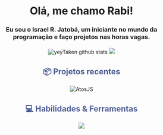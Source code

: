 <h1 align="center">Olá, me chamo Rabi!</h1>

<h3 align="center">Eu sou o Israel R. Jatobá, um iniciante no mundo da programação e faço projetos nas horas vagas.</h3>

<div align="center" style="margin-top: 20px;">
  <img class="stats-item" src="https://github-readme-stats.vercel.app/api?username=yeyTaken&show_icons=true&hide_border=true&title_color=4E5D94&icon_color=4E5D94&text_color=9fabb7&bg_color=ffffff00" alt="yeyTaken github stats" /> 
  <img class="stats-item" src="https://github-readme-stats.vercel.app/api/top-langs/?username=yeyTaken&layout=compact&hide_border=true&title_color=4E5D94&text_color=9fabb7&bg_color=ffffff00" />
</div>

<div align="center" style="margin-top: 30px;">
  <h2 style="color: #4E5D94;">📦 Projetos recentes</h2>
</div>

<div align="center">
  <a href="https://github.com/yeyTaken/atosjs" target="_blank" style="text-decoration: none;">
    <img src="https://github-readme-stats.vercel.app/api/pin/?username=yeyTaken&repo=atosjs&hide_border=true&title_color=4E5D94&text_color=9fabb7&icon_color=4E5D94&bg_color=ffffff00" alt="AtosJS">
  </a>
</div>

<div align="center" style="margin-top: 30px;">
  <h2 style="color: #4E5D94;">💻 Habilidades & Ferramentas</h2>
  <img src="https://skillicons.dev/icons?i=djs,js,ts,nodejs,discordjs,npm,bun, mongodb,vscode,git,linux" />
</div>
